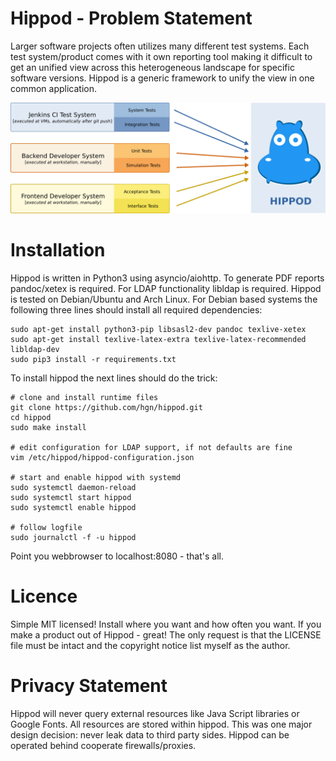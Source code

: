 
# Hippod - Problem Statement

Larger software projects often utilizes many different test systems. Each test
system/product comes with it own reporting tool making it difficult to get an
unified view across this heterogeneous landscape for specific software
versions. Hippod is a generic framework to unify the view in one common
application.

![alt text](images/hippod-test-system-interaction.png "Architecture")

# Installation

Hippod is written in Python3 using asyncio/aiohttp. To generate PDF reports
pandoc/xetex is required. For LDAP functionality libldap is required. Hippod
is tested on Debian/Ubuntu and Arch Linux. For Debian based systems the following
three lines should install all required dependencies:

```
sudo apt-get install python3-pip libsasl2-dev pandoc texlive-xetex
sudo apt-get install texlive-latex-extra texlive-latex-recommended libldap-dev
sudo pip3 install -r requirements.txt
```

To install hippod the next lines should do the trick:

```
# clone and install runtime files
git clone https://github.com/hgn/hippod.git
cd hippod
sudo make install

# edit configuration for LDAP support, if not defaults are fine
vim /etc/hippod/hippod-configuration.json

# start and enable hippod with systemd
sudo systemctl daemon-reload
sudo systemctl start hippod
sudo systemctl enable hippod

# follow logfile
sudo journalctl -f -u hippod
```

Point you webbrowser to localhost:8080 - that's all.

# Licence

Simple MIT licensed! Install where you want and how often you want. If you make
a product out of Hippod - great! The only request is that the LICENSE file must
be intact and the copyright notice list myself as the author.

# Privacy Statement

Hippod will never query external resources like Java Script libraries or Google
Fonts. All resources are stored within hippod. This was one major design
decision: never leak data to third party sides. Hippod can be operated behind
cooperate firewalls/proxies.
